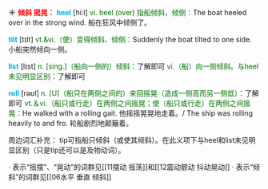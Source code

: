 ☀ <font color="red">**倾斜 摇晃：**</font>
<font color="sky blue">**heel**</font> [hi:l] 
<font color="rgb(227, 108, 9)">vi. heel (over) 指船倾斜，倾侧：</font>The boat heeled over in the strong wind. 船在狂风中倾侧了。
           
<font color="sky blue">**tilt**</font> [tɪlt]
<font color="rgb(227, 108, 9)">vt.&vi.（使）变得倾斜、倾侧：</font>Suddenly the boat tilted to one side. 小船突然倾向一侧。

<font color="sky blue">**list**</font> [lɪst] 
<font color="rgb(227, 108, 9)">n. [sing.]（船向一侧的）倾斜：</font>了解即可 <font color="rgb(227, 108, 9)">vi.（船）向一侧倾斜。与heel未见明显区别：</font>了解即可

<font color="sky blue">**roll**</font> [rəʊl] 
<font color="rgb(227, 108, 9)">n. [U]（船只在两侧之间的）来回摇晃（造成一侧高而另一侧低）：</font>了解即可 <font color="rgb(227, 108, 9)">vt.＆vi.（船只或行走）在两侧之间摇晃；使（船只或行走）在两侧之间摇晃：</font>He walked with a rolling gait. 他摇摇晃晃地走着。/ The ship was rolling heavily to and fro. 轮船剧烈地颠簸着。 

周边词汇补充：
tip可指船只倾斜（或使其倾斜）。在此义项下与heel和list未见明显区别（只是tip还可以是及物动词）。

· 表示“摇摆”、“晃动”的词群见[[11摆动 摇荡]]和[[12震动颤动 抖动晃动]]
· 表示“倾斜”的词群见[[06水平 垂直 倾斜]]
